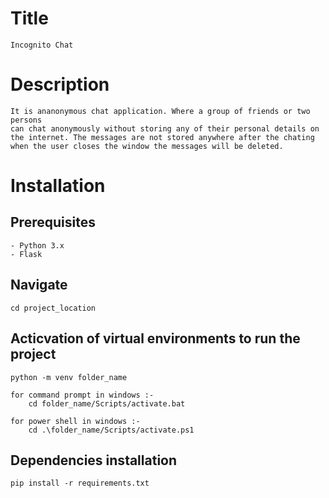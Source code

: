 # Title
    Incognito Chat

# Description
    It is ananonymous chat application. Where a group of friends or two persons 
    can chat anonymously without storing any of their personal details on the internet. The messages are not stored anywhere after the chating when the user closes the window the messages will be deleted.

# Installation

## Prerequisites
    - Python 3.x
    - Flask

## Navigate
    cd project_location

## Acticvation of virtual environments to run the project
    python -m venv folder_name

    for command prompt in windows :-
        cd folder_name/Scripts/activate.bat 
    
    for power shell in windows :-
        cd .\folder_name/Scripts/activate.ps1 

## Dependencies installation
    pip install -r requirements.txt
